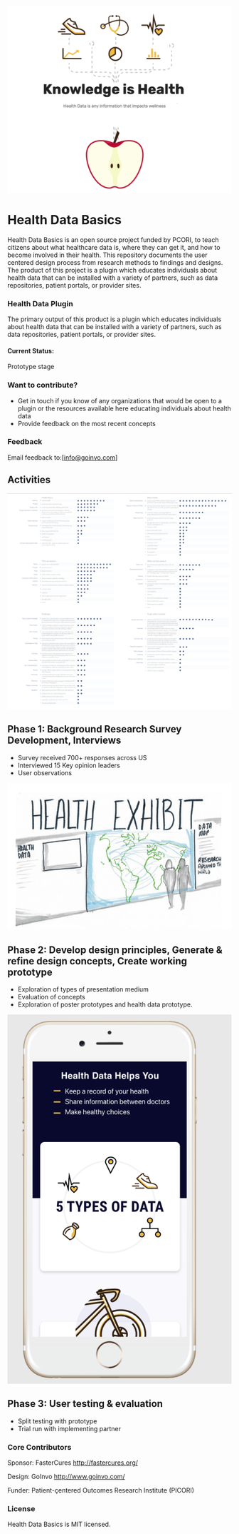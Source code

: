 ![image of health data](https://github.com/goinvo/HealthDataBasics/blob/master/Concepts/Image_for_readme/Screen%20Shot%202018-01-31%20at%202.14.36%20PM.png?raw=true "Title") 


# Health Data Basics
Health Data Basics is an open source project funded by PCORI, to teach citizens about what healthcare data is, where they can get it, and how to become involved in their health. This repository documents the user centered design process from research methods to findings and designs. The product of this project is a plugin which educates individuals about health data that can be installed with a variety of partners, such as data repositories, patient portals, or provider sites. 


### Health Data Plugin 
The primary output of this product is a plugin which educates individuals about health data that can be installed with a variety of partners, such as data repositories, patient portals, or provider sites. 

#### Current Status: 
Prototype stage


### Want to contribute?
 * Get in touch if you know of any organizations that would be open to a plugin or the resources available here educating individuals about health data
 * Provide feedback on the most recent concepts
 
 ### Feedback 
Email feedback to:[info@goinvo.com] 

## Activities 

![Interview findings ](https://github.com/goinvo/HealthDataBasics/blob/master/Concepts/Image_for_readme/Screen%20Shot%202018-01-31%20at%202.48.50%20PM.png?raw=true "Title") 

## Phase 1: Background Research Survey Development, Interviews
* Survey received 700+ responses across US
* Interviewed 15 Key opinion leaders 
* User observations 

![Sketch concept ](https://github.com/goinvo/HealthDataBasics/blob/master/Concepts/Image_for_readme/Screen%20Shot%202018-01-31%20at%202.34.38%20PM.png?raw=true "Title") 

## Phase 2: Develop design principles, Generate & refine design concepts, Create working prototype
* Exploration of types of presentation medium 
* Evaluation of concepts
* Exploration of poster prototypes and health data prototype. 


![image of prototype](https://github.com/goinvo/HealthDataBasics/blob/master/Concepts/Image_for_readme/Screen%20Shot%202018-01-31%20at%202.17.30%20PM.png?raw=true "Title")

## Phase 3: User testing & evaluation 
* Split testing with prototype
* Trial run with implementing partner



### Core Contributors

Sponsor: FasterCures http://fastercures.org/

Design: GoInvo http://www.goinvo.com/

Funder: Patient-çentered Outcomes Research Institute (PICORI)  

### License

Health Data Basics is MIT licensed.
